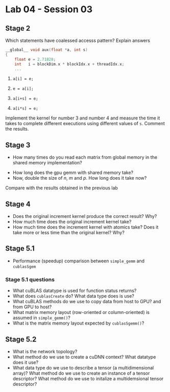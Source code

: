 # Lab 04 - Session 03

## Stage 2

Which statements have coalessed accesss pattern? Explain answers
```c++
__global__ void aux(float *a, int s)
{
    float e = 2.71828;
    int   i = blockDim.x * blockIdx.x + threadIdx.x;    
    ...
```

1. `a[i] = e;`

2. `e = a[i];`

4. `a[i+s] = e;`

3. `a[i*s] = e;`


Implement the kernel for number 3 and number 4 and measure the time it takes to complete different executions using different values of `s`. Comment the results.

## Stage 3

* How many times do you read each matrix from global memory in the shared memory implementation?
>
* How long does the gpu gemm with shared memory take? 
* Now, double the size of *n*, *m* and *p*. How long does it take now?

Compare with the results obtained in the previous lab

## Stage 4

* Does the original increment kernel produce the correct result? Why?
* How much time does the original increment kernel take?
* How much time does the increment kernel with atomics take? Does it take more or less time than the original kernel? Why?

 
## Stage 5.1
- Performance (speedup) comparison between `simple_gemm` and `cublasSgem`

### Stage 5.1 questions
- What cuBLAS datatype is used for function status returns?
- What does `cublasCreate` do? What data type does is use?
- What cuBLAS methods do we use to copy data from host to GPU? and from GPU to host?
- What matrix memory layout (row-oriented or column-oriented) is assumed in `simple_gemm()`?
- What is the matrix memory layout expected by `cublasSgemm()`?

## Stage 5.2

- What is the network topology?
- What method do we use to create a cuDNN context? What datatype does it use?
- What data type do we use to describe a tensor (a multidimensional array)? What method do we use to create an instance of a tensor descriptor? What method do we use to initalize a multidemsional tensor descriptor?
